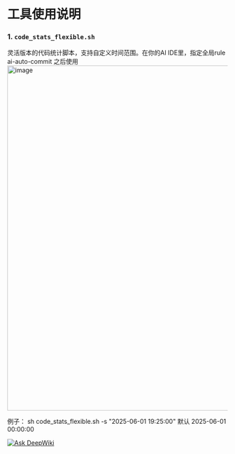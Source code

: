 # 工具使用说明

### 1. `code_stats_flexible.sh`
灵活版本的代码统计脚本，支持自定义时间范围。在你的AI IDE里，指定全局rule ai-auto-commit 之后使用 
<img width="788" alt="image" src="https://github.com/user-attachments/assets/75cf486b-78b6-47eb-8b7c-e999f1443d0f" />


例子：
sh code_stats_flexible.sh -s "2025-06-01 19:25:00"
默认 2025-06-01 00:00:00

[![Ask DeepWiki](https://deepwiki.com/badge.svg)](https://deepwiki.com/A4xOpenSource/cursor-dev-toolkit)
